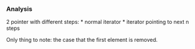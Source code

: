 ### Analysis

2 pointer with different steps:
    * normal iterator
    * iterator pointing to next n steps

Only thing to note:
the case that the first element is removed.
